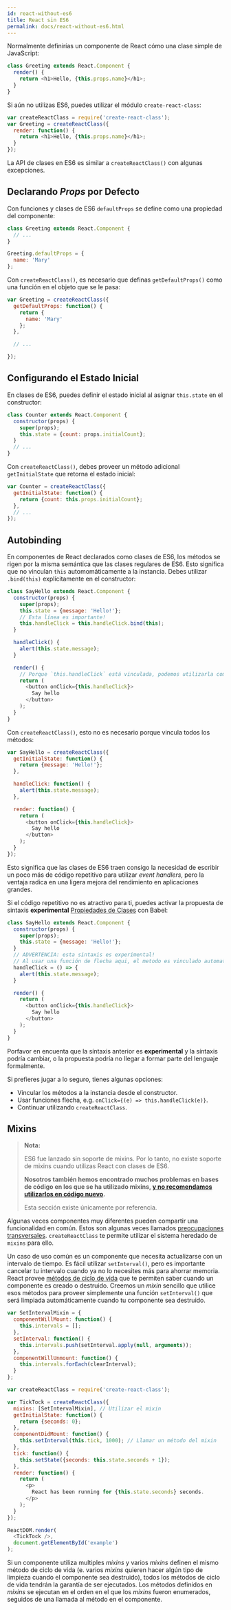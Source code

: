 ```yaml
---
id: react-without-es6
title: React sin ES6
permalink: docs/react-without-es6.html
---
```


Normalmente definirías un componente de React cómo una clase simple de JavaScript:

```javascript
class Greeting extends React.Component {
  render() {
    return <h1>Hello, {this.props.name}</h1>;
  }
}
```

Si aún no utilizas ES6, puedes utilizar el módulo `create-react-class`:


```javascript
var createReactClass = require('create-react-class');
var Greeting = createReactClass({
  render: function() {
    return <h1>Hello, {this.props.name}</h1>;
  }
});
```

La API de clases en ES6 es similar a `createReactClass()` con algunas excepciones.

## Declarando _Props_ por Defecto

Con funciones y clases de ES6 `defaultProps` se define como una propiedad del componente:

```javascript
class Greeting extends React.Component {
  // ...
}

Greeting.defaultProps = {
  name: 'Mary'
};
```

Con `createReactClass()`, es necesario que definas `getDefaultProps()` como una función en el objeto que se le pasa:

```javascript
var Greeting = createReactClass({
  getDefaultProps: function() {
    return {
      name: 'Mary'
    };
  },

  // ...

});
```

## Configurando el Estado Inicial

En clases de ES6, puedes definir el estado inicial al asignar `this.state` en el constructor:

```javascript
class Counter extends React.Component {
  constructor(props) {
    super(props);
    this.state = {count: props.initialCount};
  }
  // ...
}
```

Con `createReactClass()`, debes proveer un método adicional `getInitialState` que retorna el estado inicial:

```javascript
var Counter = createReactClass({
  getInitialState: function() {
    return {count: this.props.initialCount};
  },
  // ...
});
```

## Autobinding

En componentes de React declarados como clases de ES6, los métodos se rigen por la misma semántica que las clases regulares de ES6. Esto significa que no vinculan `this` automomáticamente a la instancia. Debes utilizar `.bind(this)` explícitamente en el constructor:

```javascript
class SayHello extends React.Component {
  constructor(props) {
    super(props);
    this.state = {message: 'Hello!'};
    // Esta línea es importante!
    this.handleClick = this.handleClick.bind(this);
  }

  handleClick() {
    alert(this.state.message);
  }

  render() {
    // Porque `this.handleClick` está vinculada, podemos utilizarla como un *event handler*
    return (
      <button onClick={this.handleClick}>
        Say hello
      </button>
    );
  }
}
```

Con `createReactClass()`, esto no es necesario porque vincula todos los métodos:

```javascript
var SayHello = createReactClass({
  getInitialState: function() {
    return {message: 'Hello!'};
  },

  handleClick: function() {
    alert(this.state.message);
  },

  render: function() {
    return (
      <button onClick={this.handleClick}>
        Say hello
      </button>
    );
  }
});
```

Esto significa que las clases de ES6 traen consigo la necesidad de escribir un poco más de código repetitivo para utilizar *event handlers*, pero la ventaja radica en una ligera mejora del rendimiento en aplicaciones grandes.

Si el código repetitivo no es atractivo para ti, puedes activar la propuesta de sintaxis **experimental** [Propiedades de Clases](https://babeljs.io/docs/plugins/transform-class-properties/) con Babel:


```javascript
class SayHello extends React.Component {
  constructor(props) {
    super(props);
    this.state = {message: 'Hello!'};
  }
  // ADVERTENCIA: esta sintaxis es experimental!
  // Al usar una función de flecha aqui, el metodo es vinculado automaticamente:
  handleClick = () => {
    alert(this.state.message);
  }

  render() {
    return (
      <button onClick={this.handleClick}>
        Say hello
      </button>
    );
  }
}
```

Porfavor en encuenta que la síntaxis anterior es **experimental** y la síntaxis podría cambiar, o la propuesta podría no llegar a formar parte del lenguaje formalmente.

Si prefieres jugar a lo seguro, tienes algunas opciones:

* Vincular los métodos a la instancia desde el constructor.
* Usar funciones flecha, e.g. `onClick={(e) => this.handleClick(e)}`.
* Continuar utilizando `createReactClass`.

## Mixins

>**Nota:**
>
>ES6 fue lanzado sin soporte de mixins. Por lo tanto, no existe soporte de mixins cuando utilizas React con clases de ES6.
>
>**Nosotros también hemos encontrado muchos problemas en bases de código en los que se ha utilizado mixins, [y no recomendamos utilizarlos en código nuevo](/blog/2016/07/13/mixins-considered-harmful.html).**
>
>Esta sección existe únicamente por referencia.

Algunas veces componentes muy diferentes pueden compartir una funcionalidad en común. Estos son algunas veces llamados [preocupaciones transversales](https://en.wikipedia.org/wiki/Cross-cutting_concern). `createReactClass` te permite utilizar el sistema heredado de `mixins` para ello.

Un caso de uso común es un componente que necesita actualizarse con un intervalo de tiempo. Es fácil utilizar `setInterval()`, pero es importante cancelar tu intervalo cuando ya no lo necesites más para ahorrar memoria. React provee [métodos de ciclo de vida](/docs/react-component.html#the-component-lifecycle) que te permiten saber cuando un componente es creado o destruido. Creemos un _mixin_ sencillo que utilice esos métodos para proveer simplemente una función `setInterval()` que será limpiada automáticamente cuando tu componente sea destruido.

```javascript
var SetIntervalMixin = {
  componentWillMount: function() {
    this.intervals = [];
  },
  setInterval: function() {
    this.intervals.push(setInterval.apply(null, arguments));
  },
  componentWillUnmount: function() {
    this.intervals.forEach(clearInterval);
  }
};

var createReactClass = require('create-react-class');

var TickTock = createReactClass({
  mixins: [SetIntervalMixin], // Utilizar el mixin
  getInitialState: function() {
    return {seconds: 0};
  },
  componentDidMount: function() {
    this.setInterval(this.tick, 1000); // Llamar un método del mixin
  },
  tick: function() {
    this.setState({seconds: this.state.seconds + 1});
  },
  render: function() {
    return (
      <p>
        React has been running for {this.state.seconds} seconds.
      </p>
    );
  }
});

ReactDOM.render(
  <TickTock />,
  document.getElementById('example')
);
```

Si un componente utiliza multiples _mixins_ y varios _mixins_ definen el mismo método de ciclo de vida (e. varios _mixins_ quieren hacer algún tipo de limpieza cuando el componente sea destruido), todos los métodos de ciclo de vida tendrán la garantía de ser ejecutados. Los métodos definidos en _mixins_ se ejecutan en el orden en el que los _mixins_ fueron enumerados, seguidos de una llamada al método en el componente.

